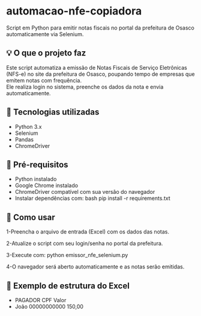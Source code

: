 # automacao-nfe-copiadora

Script em Python para emitir notas fiscais no portal da prefeitura de Osasco automaticamente via Selenium.

## 💡 O que o projeto faz

Este script automatiza a emissão de Notas Fiscais de Serviço Eletrônicas (NFS-e) no site da prefeitura de Osasco, poupando tempo de empresas que emitem notas com frequência.  
Ele realiza login no sistema, preenche os dados da nota e envia automaticamente.

## 🧰 Tecnologias utilizadas

- Python 3.x  
- Selenium  
- Pandas  
- ChromeDriver

## 📝 Pré-requisitos

- Python instalado  
- Google Chrome instalado  
- ChromeDriver compatível com sua versão do navegador  
- Instalar dependências com:
bash
pip install -r requirements.txt

## 📂 Como usar
1-Preencha o arquivo de entrada (Excel) com os dados das notas.

2-Atualize o script com seu login/senha no portal da prefeitura.

3-Execute com:
python emissor_nfe_selenium.py

4-O navegador será aberto automaticamente e as notas serão emitidas.

## 📄 Exemplo de estrutura do Excel
- PAGADOR   CPF		       Valor
- João      00000000000	 150,00


